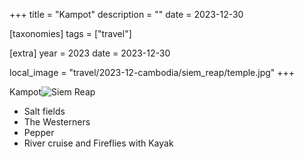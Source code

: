 +++
title = "Kampot"
description = ""
date = 2023-12-30

[taxonomies]
tags = ["travel"]

[extra]
year = 2023
date = 2023-12-30

local_image = "travel/2023-12-cambodia/siem_reap/temple.jpg"
+++

Kampot![Siem Reap](city.jpg)

- Salt fields
- The Westerners
- Pepper
- River cruise and Fireflies with Kayak
